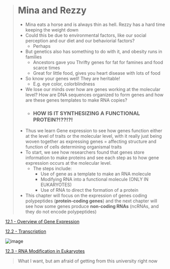 > # Mina and Rezzy
> - Mina eats a horse and is always thin as hell. Rezzy has a hard time keeping the weight down
> - Could this be due to environmental factors, like our social perception and our diet and our behaviorial factors?
>   - Perhaps
> - But genetics also has something to do with it, and obesity runs in families
>   - Ancestors gave you Thrifty genes for fat for famines and food scarce times
>   - Great for little food, gives you heart disease with lots of food
> - So know your genes well! They are heritable!
>   - E.g. eye color, colorblindness
> - We lose our minds over how are genes working at the molecular level? How are DNA sequences organized to form genes and how are these genes templates to make RNA copies?
>   - ### HOW IS IT SYNTHESIZING A FUNCTIONAL PROTEIN?!??!?!
> - Thus we learn Gene expression to see how genes function either at the level of traits or the molecular level, with it really just being woven together as expressing genes = affecting structure and function of cells determining organismal traits
> - To start, we see how researchers found that genes store information to make proteins and see each step as to how gene expression occurs at the molecular level.
>   - The steps include:
>     - Use of gene as a template to make an RNA molecule
>     - Modifying RNA into a functional molecule (ONLY IN EUKARYOTES)
>     - Use of RNA to direct the formation of a protein
> - This chapter will focus on the expression of genes coding polypeptides (**protein-coding genes**) and the next chapter will see how some genes produce **non-coding RNAs** (ncRNAs, and they do not encode polypeptides)

[12.1 - Overview of Gene Expression](https://github.com/MCBasterSheet/MCBasterSheet/blob/main/MCB150/pages/12.1%20-%20Overview%20of%20Gene%20Expression.md)

[12.2 - Transcription](https://github.com/MCBasterSheet/MCBasterSheet/blob/main/MCB150/pages/12.2%20-%20Transcription.md)

![image](https://github.com/MCBasterSheet/MCBasterSheet/assets/157453648/f327f92a-8fdf-4da6-b80c-656c6eef390a)

[12.3 - RNA Modification in Eukaryotes](https://github.com/MCBasterSheet/MCBasterSheet/blob/main/MCB150/pages/12.3%20-%20RNA%20Modification%20in%20Eukaryotes.md)

> What I want, but am afraid of getting from this university right now
